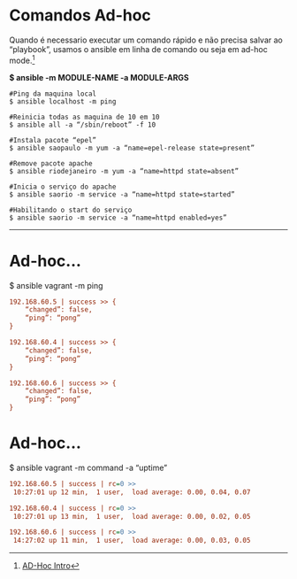 

# **Comandos Ad-hoc**

Quando é necessario executar um comando rápido e não precisa salvar ao “playbook”, usamos o ansible em linha de comando ou seja em ad-hoc mode.[^1]

**$ ansible <host> -m MODULE-NAME -a MODULE-ARGS**

```
#Ping da maquina local
$ ansible localhost -m ping

#Reinicia todas as maquina de 10 em 10
$ ansible all -a “/sbin/reboot” -f 10

#Instala pacote “epel”
$ ansible saopaulo -m yum -a “name=epel-release state=present”

#Remove pacote apache
$ ansible riodejaneiro -m yum -a “name=httpd state=absent”

#Inicia o serviço do apache
$ ansible saorio -m service -a “name=httpd state=started”

#Habilitando o start do serviço
$ ansible saorio -m service -a “name=httpd enabled=yes”
```

[^1]:[AD-Hoc Intro](http://docs.ansible.com/intro_adhoc.html)

---

# **Ad-hoc…**

$ ansible vagrant -m ping

```ini
192.168.60.5 | success >> {
    “changed”: false,
    “ping”: “pong”
}

192.168.60.4 | success >> {
    “changed”: false,
    “ping”: “pong”
}

192.168.60.6 | success >> {
    “changed”: false,
    “ping”: “pong”
}
```


# **Ad-hoc…**

$ ansible vagrant -m command -a “uptime”

```ini
192.168.60.5 | success | rc=0 >>
 10:27:01 up 12 min,  1 user,  load average: 0.00, 0.04, 0.07

192.168.60.4 | success | rc=0 >>
 10:27:01 up 13 min,  1 user,  load average: 0.00, 0.02, 0.05

192.168.60.6 | success | rc=0 >>
 14:27:02 up 11 min,  1 user,  load average: 0.00, 0.03, 0.05
```
